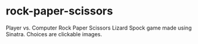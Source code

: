 rock-paper-scissors
===================

Player vs. Computer Rock Paper Scissors Lizard Spock game made using Sinatra.
Choices are clickable images.

